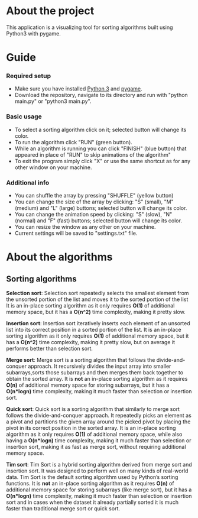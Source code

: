 # About the project

This application is a visualizing tool for sorting algorithms built using Python3 with pygame.

# Guide

### Required setup

- Make sure you have installed [Python 3](https://www.python.org/downloads/) and [pygame](https://youtu.be/Y4Jn0UCqY28?t=163).
- Download the repository, navigate to its directory and run with "python main.py" or "python3 main.py".

### Basic usage

- To select a sorting algorithm click on it; selected button will change its color.
- To run the algorithm click "RUN" (green button).
- While an algorithm is running you can click "FINISH" (blue button) that appeared in place of "RUN" to skip animations of the algorithm"
- To exit the program simply click "X" or use the same shortcut as for any other window on your machine.

### Additional info

- You can shuffle the array by pressing "SHUFFLE" (yellow button)
- You can change the size of the array by clicking: "S" (small), "M" (medium) and "L" (large) buttons; selected button will change its color.
- You can change the animation speed by clicking: "S" (slow), "N" (normal) and "F" (fast) buttons; selected button will change its color.
- You can resize the window as any other on your machine.
- Current settings will be saved to "settings.txt" file.

# About the algorithms

## Sorting algorithms

**Selection sort**: Selection sort repeatedly selects the smallest element from the unsorted portion of the list and moves it to the sorted portion of the list It is an in-place sorting algorithm as it only requires **O(1)** of additional memory space, but it has a **O(n^2)** time complexity, making it pretty slow.

**Insertion sort**: Insertion sort iteratively inserts each element of an unsorted list into its correct position in a sorted portion of the list. It is an in-place sorting algorithm as it only requires **O(1)** of additional memory space, but it has a **O(n^2)** time complexity, making it pretty slow, but on average it performs better than selection sort.

**Merge sort**: Merge sort is a sorting algorithm that follows the divide-and-conquer approach. It recursively divides the input array into smaller subarrays,sorts those subarrays and then merges them back together to obtain the sorted array. It is **not** an in-place sorting algorithm as it requires **O(n)** of additional memory space for storing subarrays, but it has a **O(n*logn)** time complexity, making it much faster than selection or insertion sort.

**Quick sort**: Quick sort is a sorting algorithm that similarly to merge sort follows the divide-and-conquer approach. It repeatedly picks an element as a pivot and partitions the given array around the picked pivot by placing the pivot in its correct position in the sorted array. It is an in-place sorting algorithm as it only requires **O(1)** of additional memory space, while also having a **O(n*logn)** time complexity, making it much faster than selection or insertion sort, making it as fast as merge sort, without requiring additional memory space.

**Tim sort**: Tim Sort is a hybrid sorting algorithm derived from merge sort and insertion sort. It was designed to perform well on many kinds of real-world data. Tim Sort is the default sorting algorithm used by Python’s sorting functions. It is **not** an in-place sorting algorithm as it requires **O(n)** of additional memory space for storing subarrays (like merge sort), but it has a **O(n*logn)** time complexity, making it much faster than selection or insertion sort and in cases when the dataset it already partially sorted it is much faster than traditional merge sort or quick sort.
